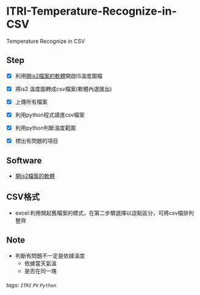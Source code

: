 # ITRI-Temperature-Recognize-in-CSV
Temperature Recognize in CSV
## Step
- [x] 利用[開is2檔案的軟體](https://www.fluke.com/zh-tw/support/software-downloads/software-for-fluke-infrared-cameras)開啟IS溫度圖檔
- [x]  將is2 溫度圖轉成csv檔案(軟體內選匯出)
- [x] 上傳所有檔案
- [x]  利用python程式讀進csv檔案
- [x]  利用python判斷溫度範圍
- [x] 標出有問題的項目



## Software
- [開is2檔案的軟體](https://www.fluke.com/zh-tw/support/software-downloads/software-for-fluke-infrared-cameras)

## CSV格式
- excel:利用開起舊檔案的模式，在第二步驟選擇以逗點區分，可將csv檔排列整齊

## Note
- 判斷有問題不一定是依據溫度
    - 依據當天氣溫
    - 是否在同一塊
    

###### tags: `ITRI` `PV` `Python`
